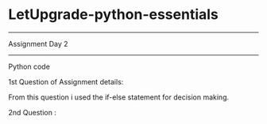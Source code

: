 # LetUpgrade-python-essentials
_________________________________________________________________________________________________________________________________________
Assignment  Day 2
_________________________________________________________________________________________________________________________________________
Python code  

1st Question of Assignment details:

From this question i used the if-else statement  for decision making.

2nd Question  :
 
 
  
